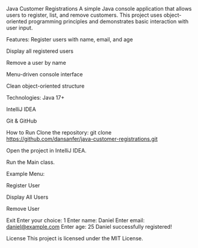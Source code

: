 Java Customer Registrations
A simple Java console application that allows users to register, list, and remove customers. This project uses object-oriented programming principles and demonstrates basic interaction with user input.

Features:
Register users with name, email, and age

Display all registered users

Remove a user by name

Menu-driven console interface

Clean object-oriented structure

Technologies:
Java 17+

IntelliJ IDEA

Git & GitHub

How to Run
Clone the repository:
git clone https://github.com/dansanfer/java-customer-registrations.git

Open the project in IntelliJ IDEA.

Run the Main class.

Example
Menu:

Register User

Display All Users

Remove User

Exit
Enter your choice: 1
Enter name: Daniel
Enter email: daniel@example.com
Enter age: 25
Daniel successfully registered!

License
This project is licensed under the MIT License.

